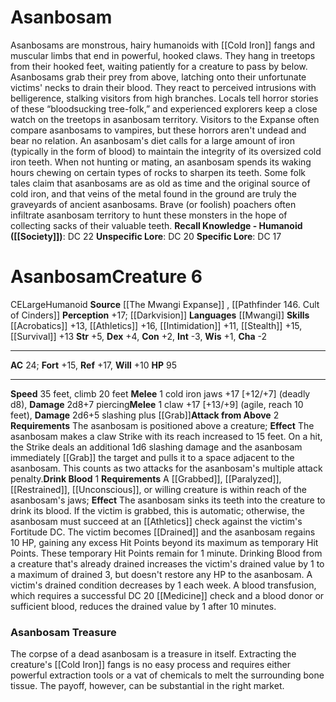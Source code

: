 ﻿---
ac: '24'
alignment: CE
all_resistance: null
burrow_speed: null
charisma: '-2'
climb_speed: '20'
constitution: '+2'
creature_ability:
- Attack from Above
- Drink Blood
creature_family: null
description: "Asanbosams are monstrous, hairy humanoids with [[DATABASE/equipment/Cold\
  \ Iron|cold iron]] fangs and muscular limbs that end in powerful, hooked claws.\
  \ They hang in treetops from their hooked feet, waiting patiently for a creature\
  \ to pass by below. Asanbosams grab their prey from above, latching onto their unfortunate\
  \ victims' necks to drain their blood. They react to perceived intrusions with belligerence,\
  \ stalking visitors from high branches. Locals tell horror stories of these \u201C\
  bloodsucking tree-folk,\u201D and experienced explorers keep a close watch on the\
  \ treetops in asanbosam territory. Visitors to the Expanse often compare asanbosams\
  \ to vampires, but these horrors aren't undead and bear no relation.<br/><br/> An\
  \ asanbosam's diet calls for a large amount of iron (typically in the form of blood)\
  \ to maintain the integrity of its oversized cold iron teeth. When not hunting or\
  \ mating, an asanbosam spends its waking hours chewing on certain types of rocks\
  \ to sharpen its teeth.<br/><br/> Some folk tales claim that asanbosams are as old\
  \ as time and the original source of cold iron, and that veins of the metal found\
  \ in the ground are truly the graveyards of ancient asanbosams. Brave (or foolish)\
  \ poachers often infiltrate asanbosam territory to hunt these monsters in the hope\
  \ of collecting sacks of their valuable teeth.<br/><br/><b><u>Recall Knowledge -\
  \ Humanoid</u> ( [[DATABASE/skill/Society|Society]] )</b>: DC 22<br/><b><u>Unspecific\
  \ Lore</u></b>: DC 20<br/><b><u>Specific Lore</u></b>: DC 17"
dexterity: '+4'
element: null
fly_speed: null
fortitude: '+15'
hardness: null
hp: '95'
id: '1426'
immunity: null
intelligence: '-3'
land_speed: '35'
language:
- '[[DATABASE/language/Mwangi|Mwangi]]'
level: '6'
max_speed: '35'
name: Asanbosam
perception: '+17'
rarity: Common
reflex: '+17'
resistance: null
rus_type_level: null
school: null
sense:
- '[[DATABASE/monsterability/Darkvision|darkvision]]'
size: Large
skill:
- '[[DATABASE/skill/Acrobatics|Acrobatics]] +13'
- '[[DATABASE/skill/Athletics|Athletics]] +16'
- '[[DATABASE/skill/Intimidation|Intimidation]] +11'
- '[[DATABASE/skill/Stealth|Stealth]] +15'
- '[[DATABASE/skill/Survival|Survival]] +13'
source: '[[DATABASE/source/The Mwangi Expanse|The Mwangi Expanse]]'
speed:
- 35 feet
- climb 20 feet
spell: null
strength: '+5'
strength_req: '5'
strongest_save:
- Reflex
swim_speed: null
trait:
- '[[DATABASE/trait/Humanoid|Humanoid]]'
type: Creature
vision: Darkvision
weakest_save:
- Will
weakness: null
will: '+10'
wisdom: '+1'

---
# Asanbosam

Asanbosams are monstrous, hairy humanoids with [[Cold Iron]] fangs and muscular limbs that end in powerful, hooked claws. They hang in treetops from their hooked feet, waiting patiently for a creature to pass by below. Asanbosams grab their prey from above, latching onto their unfortunate victims' necks to drain their blood. They react to perceived intrusions with belligerence, stalking visitors from high branches. Locals tell horror stories of these “bloodsucking tree-folk,” and experienced explorers keep a close watch on the treetops in asanbosam territory. Visitors to the Expanse often compare asanbosams to vampires, but these horrors aren't undead and bear no relation.
 An asanbosam's diet calls for a large amount of iron (typically in the form of blood) to maintain the integrity of its oversized cold iron teeth. When not hunting or mating, an asanbosam spends its waking hours chewing on certain types of rocks to sharpen its teeth.
 Some folk tales claim that asanbosams are as old as time and the original source of cold iron, and that veins of the metal found in the ground are truly the graveyards of ancient asanbosams. Brave (or foolish) poachers often infiltrate asanbosam territory to hunt these monsters in the hope of collecting sacks of their valuable teeth.
**Recall Knowledge - Humanoid ([[Society]])**: DC 22
**Unspecific Lore**: DC 20
**Specific Lore**: DC 17

# Asanbosam<span class="item-type">Creature 6</span>

<span class="trait-alignment item-trait">CE</span><span class="trait-size item-trait">Large</span><span class="item-trait">Humanoid</span>
**Source** [[The Mwangi Expanse]] , [[Pathfinder 146. Cult of Cinders]]
**Perception** +17; [[Darkvision]]
**Languages** [[Mwangi]]
**Skills** [[Acrobatics]] +13, [[Athletics]] +16, [[Intimidation]] +11, [[Stealth]] +15, [[Survival]] +13
**Str** +5, **Dex** +4, **Con** +2, **Int** -3, **Wis** +1, **Cha** -2

---
**AC** 24; **Fort** +15, **Ref** +17, **Will** +10
**HP** 95

---
**Speed** 35 feet, climb 20 feet
<span class="in-box-ability">**Melee** <span class="action-icon">1</span> cold iron jaws +17 [+12/+7] (deadly d8), **Damage** 2d8+7 piercing</span><span class="in-box-ability">**Melee** <span class="action-icon">1</span> claw +17 [+13/+9] (agile, reach 10 feet), **Damage** 2d6+5 slashing plus [[Grab]]</span><span class="in-box-ability">**Attack from Above** <span class="action-icon">2</span> **Requirements** The asanbosam is positioned above a creature; **Effect** The asanbosam makes a claw Strike with its reach increased to 15 feet. On a hit, the Strike deals an additional 1d6 slashing damage and the asanbosam immediately [[Grab]] the target and pulls it to a space adjacent to the asanbosam. This counts as two attacks for the asanbosam's multiple attack penalty.</span><span class="in-box-ability">**Drink Blood** <span class="action-icon">1</span> **Requirements** A [[Grabbed]], [[Paralyzed]], [[Restrained]], [[Unconscious]], or willing creature is within reach of the asanbosam's jaws; **Effect** The asanbosam sinks its teeth into the creature to drink its blood. If the victim is grabbed, this is automatic; otherwise, the asanbosam must succeed at an [[Athletics]] check against the victim's Fortitude DC. The victim becomes [[Drained]] and the asanbosam regains 10 HP, gaining any excess Hit Points beyond its maximum as temporary Hit Points. These temporary Hit Points remain for 1 minute. Drinking Blood from a creature that's already drained increases the victim's drained value by 1 to a maximum of drained 3, but doesn't restore any HP to the asanbosam.
 A victim's drained condition decreases by 1 each week. A blood transfusion, which requires a successful DC 20 [[Medicine]] check and a blood donor or sufficient blood, reduces the drained value by 1 after 10 minutes.</span>

###  Asanbosam Treasure

The corpse of a dead asanbosam is a treasure in itself. Extracting the creature's [[Cold Iron]] fangs is no easy process and requires either powerful extraction tools or a vat of chemicals to melt the surrounding bone tissue. The payoff, however, can be substantial in the right market.